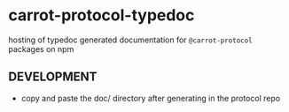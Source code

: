 # carrot-protocol-typedoc

hosting of typedoc generated documentation for `@carrot-protocol` packages on npm

## DEVELOPMENT

- copy and paste the doc/ directory after generating in the protocol repo

